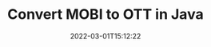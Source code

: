 ---
############################# Static ############################
layout: "auto-gen-conversion"
date: 2022-03-01T15:12:22
draft: false
otherformats: bmp doc docm docx dot dotm dotx epub gif ico jpeg jpg md odt ott pdf png psd rtf tex tif tiff txt xps
breadcrumb: MOBI to OTT in Java

############################# Head ############################
head_title: "Convert MOBI to OTT in Java"
head_description: "MOBI to OTT conversion in Java with a few lines of code. Convert over 160 file formats using the GroupDocs Document Conversion API for Java."

############################# Header ############################
title: "Convert MOBI to OTT in Java"
description: "MOBI to OTT conversion with a few lines of Java code"
bg_image: "https://cms.admin.containerize.com/templates/aspose/App_Themes/V3/images/bg/header1.png"
bg_overlay: false
button:
    enable: true

############################# SubMenu ############################
submenu:
    enable: true

    left:
        img_alt: "GroupDocs.Conversion for Java"
        image: "https://cms.admin.containerize.com/templates/groupdocs/images/product-logos/90x90-noborder/groupdocs-conversion-java.png"
        product: "GroupDocs.Conversion"
        platform: "Java"

    

############################# About ############################
about:
    enable: true
    title: "About GroupDocs.Conversion for Java API"
    content: |
        [GroupDocs.Conversion for Java](https://products.groupdocs.com/conversion/java/) is an advanced file format conversion API for converting between popular image and document formats such as Microsoft Office, OpenDocument, PDF, HTML, email, CAD. and much more with just a few lines of code. The native API automatically detects the formats of the original documents and offers many options for customizing the converted documents. Along with the function of extracting information from a document, it also supports caching of the conversion results to the local disk by default. However, any type of cache storage can be supported by implementing the appropriate interfaces - Amazon S3, Dropbox, Google Drive, Windows Azure, Reddis, or any others.
    

overview:
    enable: true
    content: |
        Convert your MOBI files to OTT files in Java. It only takes a couple of lines of Java code on any platform of your choice, such as Windows, Linux, macOS.
        You can try converting MOBI to OTT for free and evaluate the quality of the conversion results.
        Along with simple file conversion scripts, you can try more sophisticated options for loading the MOBI source file and storing the OTT output.
        
        For example, for the source file MOBI, you can use the following upload options:

        * automatic detection of the file format;
        * specify a password for protected files (if the file format supports it);
        * replace missing fonts to preserve the appearance of the document.

        There are also advanced conversion options for the OTT file:

        * convert a specific page of a document or a range of pages;
        * add a watermark to the converted OTT.

        Once the conversion is complete, you can save the OTT file to your local file path or to any third party storage such as FTP, Amazon S3, Google Drive, Dropbox etc.
        Please note - to convert MOBI to OTT, you do not need to install any additional software, such as MS Office, Open Office, Adobe Acrobat Reader etc. 


############################# Steps ############################
steps:
    enable: true
    title_left: "Steps to Convert MOBI to OTT in Java"
    content_left: |
        [GroupDocs.Conversion](https://products.groupdocs.com/conversion/java/) allows developers to easily convert a MOBI file to OTT with a few lines of code.

        * Create a new instance of the Converter class and upload the file MOBI with the full path
        * Set ConvertOptions for document type to OTT.
        * Call the convert() method and pass the document name (full path) and format (OTT) as a parameter
        
    title_right: "System Requirements"
    content_right: |
        Basic conversion using GroupDocs.Conversion for the Java API can be done with just a few lines of code. Our APIs are supported on all major platforms and operating systems. Before executing the code below, make sure you have the following prerequisites installed on your system.

        * Operating systems: Microsoft Windows, Linux, MacOS
        * Development environment: NetBeans, Intellij IDEA, Eclipse, etc.
        * Java runtime: J2SE 6.0 and above
        * Get the latest GroupDocs.Conversion for Java from [Maven](https://repository.groupdocs.com/webapp/#/artifacts/browse/tree/General/repo/com/groupdocs/groupdocs-conversion)
        
    code: |
        ```java
        // Load source file MOBI for conversion
        Converter converter = new Converter("input.mobi");
        // Prepare conversion options for target format OTT
        ConvertOptions convertOptions = new FileType().fromExtension("ott").getConvertOptions();
        // Convert to OTT format
        converter.convert("output.ott", convertOptions);
        
        ```
        
demos:
    enable: true
    title: "MOBI to OTT Live Demo"
    content: |
       Convert MOBI to OTT now by visiting the [GroupDocs.Conversion App](https://products.groupdocs.app/conversion/family) website. The free demo has the following benefits
       

more_formats:
    enable: true
    title: "Other supported MOBI conversions in Java"
    content: "You can also convert MOBI to many other file formats. Please see the list below."
       
       
back_to_top:
    enable: true
---